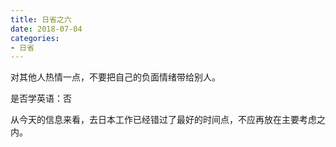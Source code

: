 ```yaml
---
title: 日省之六
date: 2018-07-04
categories:
- 日省
---
```


对其他人热情一点，不要把自己的负面情绪带给别人。

是否学英语：否

从今天的信息来看，去日本工作已经错过了最好的时间点，不应再放在主要考虑之内。